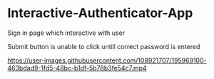 # Interactive-Authenticator-App
Sign in page which interactive with user 

Submit button is unable to click untill correct password is entered

https://user-images.githubusercontent.com/108921707/195969100-463bdad9-1fd5-48bc-b1df-5b78b3fe54c7.mp4

